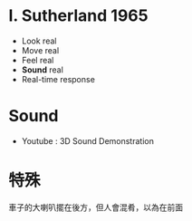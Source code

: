# I. Sutherland 1965

* Look real
* Move real 
* Feel real
* **Sound** real
* Real-time response

# Sound

* Youtube : 3D Sound Demonstration

# 特殊

車子的大喇叭擺在後方，但人會混肴，以為在前面

